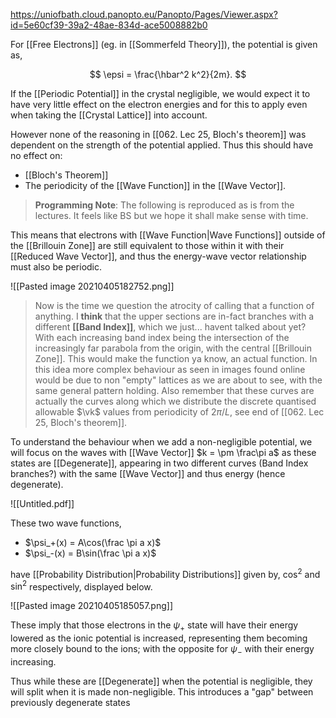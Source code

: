 https://uniofbath.cloud.panopto.eu/Panopto/Pages/Viewer.aspx?id=5e60cf39-39a2-48ae-834d-ace5008882b0

For [[Free Electrons]] (eg. in [[Sommerfeld Theory]]), the potential is given as,

$$
\epsi = \frac{\hbar^2 k^2}{2m}.
$$

If the [[Periodic Potential]] in the crystal negligible, we would expect it to have very little effect on the electron energies and for this to apply even when taking the [[Crystal Lattice]] into account.

However none of the reasoning in [[062. Lec 25, Bloch's theorem]] was dependent on the strength of the potential applied. Thus this should have no effect on:

- [[Bloch's Theorem]]
- The periodicity of the [[Wave Function]] in the [[Wave Vector]].

> **Programming Note**: The following is reproduced as is from the lectures. It feels like BS but we hope it shall make sense with time.

This means that electrons with [[Wave Function|Wave Functions]] outside of the [[Brillouin Zone]] are still equivalent to those within it with their [[Reduced Wave Vector]], and thus the energy-wave vector relationship must also be periodic.

![[Pasted image 20210405182752.png]]

> Now is the time we question the atrocity of calling that a function of anything.
> I **think** that the upper sections are in-fact branches with a different **[[Band Index]]**, which we just... havent talked about yet?
> With each increasing band index being the intersection of the increasingly far parabola from the origin, with the central [[Brillouin Zone]]. This would make the function ya know, an actual function.
> In this idea more complex behaviour as seen in images found online would be due to non "empty" lattices as we are about to see, with the same general pattern holding.
> Also remember that these curves are actually the curves along which we distribute the discrete quantised allowable $\vk$ values from periodicity of $2\pi/L$, see end of [[062. Lec 25, Bloch's theorem]].

To understand the behaviour when we add a non-negligible potential, we will focus on the waves with [[Wave Vector]] $k = \pm \frac\pi a$ as these states are [[Degenerate]], appearing in two different curves (Band Index branches?) with the same [[Wave Vector]] and thus energy (hence degenerate).

![[Untitled.pdf]]

These two wave functions,

- $\psi_+(x) = A\cos(\frac \pi a x)$
- $\psi_-(x) = B\sin(\frac \pi a x)$

have [[Probability Distribution|Probability Distributions]] given by, $\cos^2$ and $\sin^2$ respectively, displayed below.

![[Pasted image 20210405185057.png]]

These imply that those electrons in the $\psi_+$ state will have their energy lowered as the ionic potential is increased, representing them becoming more closely bound to the ions; with the opposite for $\psi_-$ with their energy increasing.

Thus while these are [[Degenerate]] when the potential is negligible, they will split when it is made non-negligible. This introduces a "gap" between previously degenerate states